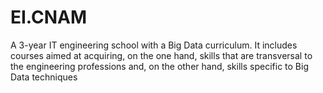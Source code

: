 # EI.CNAM

A 3-year IT engineering school with a Big Data curriculum. It includes courses aimed at acquiring, on the one hand, skills that are transversal to the engineering professions and, on the other hand, skills specific to Big Data techniques

